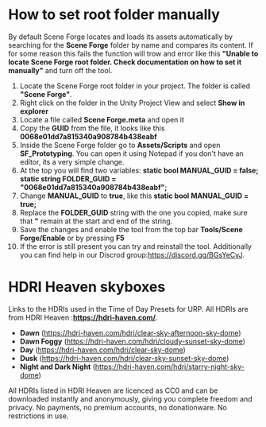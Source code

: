 ﻿
# How to set root folder manually
By default Scene Forge locates and loads its assets automatically by searching for the **Scene Forge** folder by name and compares its content. If for some reason this fails the function will trow and error like this **"Unable to locate Scene Forge root folder. Check documentation on how to set it manually"** and turn off the tool.

1. Locate the Scene Forge root folder in your project. The folder is called **"Scene Forge"**.
2. Right click on the folder in the Unity Project View and select **Show in explorer**
3. Locate a file called **Scene Forge.meta** and open it
4. Copy the **GUID** from the file, it looks like this **0068e01dd7a815340a908784b438eabf**
5. Inside the Scene Forge folder go to **Assets/Scripts** and open **SF_Prototyping**. You can open it using Notepad if you don't have an editor, its a very simple change.
6. At the top you will find two variables:
	**static bool MANUAL_GUID = false;
	static string FOLDER_GUID = "0068e01dd7a815340a908784b438eabf";**
7. Change **MANUAL_GUID** to **true**, like this **static bool MANUAL_GUID = true;**
8. Replace the **FOLDER_GUID** string with the one you copied, make sure that **"** remain at the start and end of the string.
9. Save the changes and enable the tool from the top bar **Tools/Scene Forge/Enable** or by pressing **F5**
10. If the error is still present you can try and reinstall the tool. Additionally you can find help in our Discrod group:https://discord.gg/BGsYeCvJ.

# HDRI Heaven skyboxes
Links to the HDRIs used in the Time of Day Presets for URP. All HDRIs are from HDRI Heaven :**https://hdri-haven.com/**.
 
- **Dawn** (https://hdri-haven.com/hdri/clear-sky-afternoon-sky-dome)
- **Dawn Foggy** (https://hdri-haven.com/hdri/cloudy-sunset-sky-dome)
- **Day** (https://hdri-haven.com/hdri/clear-sky-dome)
- **Dusk** (https://hdri-haven.com/hdri/clear-sky-sunset-sky-dome)
- **Night and Dark Night** (https://hdri-haven.com/hdri/starry-night-sky-dome)

All HDRIs listed in HDRI Heaven are licenced as CC0 and can be downloaded instantly and anonymously, giving you complete freedom and privacy. No payments, no premium accounts, no donationware. No restrictions in use.



